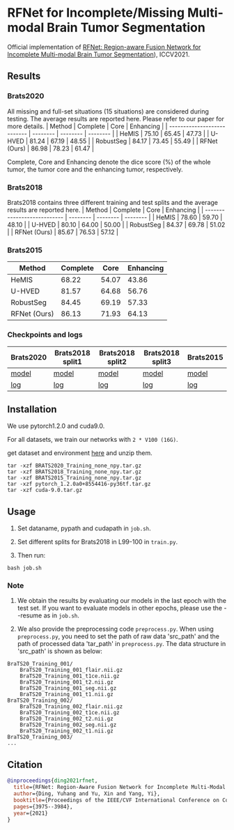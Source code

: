 # RFNet for Incomplete/Missing Multi-modal Brain Tumor Segmentation
Official implementation of [RFNet: Region-aware Fusion Network for Incomplete Multi-modal Brain Tumor Segmentation](https://openaccess.thecvf.com/content/ICCV2021/papers/Ding_RFNet_Region-Aware_Fusion_Network_for_Incomplete_Multi-Modal_Brain_Tumor_Segmentation_ICCV_2021_paper.pdf)), ICCV2021.

## Results
### Brats2020

All missing and full-set situations (15 situations) are considered during testing. The average results are reported here. Please refer to our paper for more details.
| Method                      | Complete | Core | Enhancing | 
| --------------------------- | -------- | -------- | -------- |
| HeMIS                       |  75.10   |  65.45   |  47.73   |
| U-HVED                      |  81.24   |  67.19   |  48.55   | 
| RobustSeg                   |  84.17   |  73.45   |  55.49   |
| RFNet (Ours)                |  86.98   |  78.23   |  61.47   | 

Complete, Core and Enhancing denote the dice score (%) of the whole tumor, the tumor core and the enhancing tumor, respectively.

### Brats2018

Brats2018 contains three different training and test splits and the average results are reported here.
| Method                      | Complete | Core | Enhancing | 
| --------------------------- | -------- | -------- | -------- |
| HeMIS                       |  78.60   |  59.70   |  48.10   |
| U-HVED                      |  80.10   |  64.00   |  50.00   | 
| RobustSeg                   |  84.37   |  69.78   |  51.02   |
| RFNet (Ours)                |  85.67   |  76.53   |  57.12   | 

### Brats2015
| Method                      | Complete | Core | Enhancing | 
| --------------------------- | -------- | -------- | -------- |
| HeMIS                       |  68.22   |  54.07   |  43.86   |
| U-HVED                      |  81.57   |  64.68   |  56.76   | 
| RobustSeg                   |  84.45   |  69.19   |  57.33   |
| RFNet (Ours)                |  86.13    |  71.93  |  64.13   | 

### Checkpoints and logs
| Brats2020 | Brats2018 split1 | Brats2018 split2 | Brats2018 split3 | Brats2015 |
|--------------------------- | -------- | -------- | -------- | -------- | 
|[model](https://drive.google.com/file/d/1jK9KAaWfXXBpn3NlGBkn9NxrqSHu-rYG/view?usp=sharing) | [model](https://drive.google.com/file/d/1fEMQ_BZoOcrqDiKKqb9A6-WDibz91h5p/view?usp=sharing) | [model](https://drive.google.com/file/d/1Lg9iSvl0vYY6djuEozkJdAlm36REjdJX/view?usp=sharing) | [model](https://drive.google.com/file/d/17NHjTB3AKqWXxLvzXTHOjO_0tRdOGGp_/view?usp=sharing) | [model](https://drive.google.com/file/d/1TXKJM9-tkt60K7tDYIhMy-UUzQ1XQFA6/view?usp=sharing) |
|[log](https://github.com/dyh127/RFNet/blob/main/logs/Brats2020.log) | [log](https://github.com/dyh127/RFNet/blob/main/logs/Brats2018_split1.log) | [log](https://github.com/dyh127/RFNet/blob/main/logs/Brats2018_split2.log) | [log](https://github.com/dyh127/RFNet/blob/main/logs/Brats2018_split3.log) | [log](https://github.com/dyh127/RFNet/blob/main/logs/Brats2015.log) |


## Installation
We use pytorch1.2.0 and cuda9.0.

For all datasets, we train our networks with ```2 * V100 (16G)```. 

get dataset and environment [here](https://drive.google.com/drive/folders/1AwLwGgEBQwesIDTlWpubbwqxxd8brt5A?usp=sharing) and unzip them.
```
tar -xzf BRATS2020_Training_none_npy.tar.gz
tar -xzf BRATS2018_Training_none_npy.tar.gz
tar -xzf BRATS2015_Training_none_npy.tar.gz
tar -xzf pytorch_1.2.0a0+8554416-py36tf.tar.gz
tar -xzf cuda-9.0.tar.gz
```

## Usage
1. Set dataname, pypath and cudapath in ```job.sh```.

2. Set different splits for Brats2018 in L99-100 in ```train.py```.

3. Then run:
```
bash job.sh
```

### Note
1. We obtain the results by evaluating our models in the last epoch with the test set. If you want to evaluate models in other epochs, please use the --resume as in ```job.sh```.

2. We also provide the preprocessing code ```preprocess.py```. When using ```preprocess.py```, you need to set the path of raw data 'src_path' and the path of processed data 'tar_path' in ```preprocess.py```. The data structure in 'src_path' is shown as below:
```
BraTS20_Training_001/
    BraTS20_Training_001_flair.nii.gz
    BraTS20_Training_001_t1ce.nii.gz
    BraTS20_Training_001_t2.nii.gz
    BraTS20_Training_001_seg.nii.gz
    BraTS20_Training_001_t1.nii.gz
BraTS20_Training_002/
    BraTS20_Training_002_flair.nii.gz
    BraTS20_Training_002_t1ce.nii.gz
    BraTS20_Training_002_t2.nii.gz
    BraTS20_Training_002_seg.nii.gz
    BraTS20_Training_002_t1.nii.gz
BraTS20_Training_003/
...
```


## Citation
```bibtex
@inproceedings{ding2021rfnet,
  title={RFNet: Region-Aware Fusion Network for Incomplete Multi-Modal Brain Tumor Segmentation},
  author={Ding, Yuhang and Yu, Xin and Yang, Yi},
  booktitle={Proceedings of the IEEE/CVF International Conference on Computer Vision},
  pages={3975--3984},
  year={2021}
}
```
